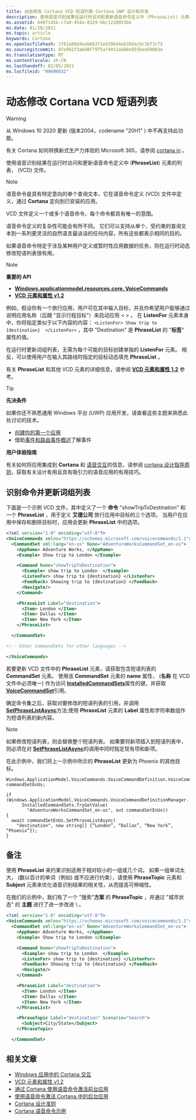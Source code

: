 ```yaml
---
title: 动态修改 Cortana VCD 短语列表-Cortana UWP 设计和开发
description: 使用语音识别结果在运行时访问和更新语音命令定义中 (PhraseList) 元素的列表， (VCD) 文件。
ms.assetid: b497145b-c7a0-454a-8329-6bc1228953bb
ms.date: 01/28/2021
ms.topic: article
keywords: Cortana
ms.openlocfilehash: 1f61a08e9eeb66371ed39b44eb39dacbc1bf3cf5
ms.sourcegitcommit: 8fe992f3a6d8f7975af4911ad88e855bee50083e
ms.translationtype: MT
ms.contentlocale: zh-CN
ms.lasthandoff: 02/05/2021
ms.locfileid: "99606032"
---
```

# <a name="dynamically-modify-cortana-vcd-phrase-lists"></a>动态修改 Cortana VCD 短语列表

>[!WARNING]
> 从 Windows 10 2020 更新 (版本2004，codename "20H1" ) 中不再支持此功能。
>
> 有关 Cortana 如何转换新式生产力体验的 Microsoft 365，请参阅 [cortana in](/microsoft-365/admin/misc/cortana-integration) 。

使用语音识别结果在运行时访问和更新语音命令定义中 (**PhraseList**) 元素的列表， (VCD) 文件。

> [!NOTE]
> 语音命令是具有特定意向的单个查询文本，它在语音命令定义 (VCD) 文件中定义，通过 **Cortana** 定向到已安装的应用。
>
> VCD 文件定义一个或多个语音命令，每个命令都具有唯一的意图。
>
> 语音命令定义的复杂性可能会有所不同。 它们可以支持从单个、受约束的查询文本到一系列更灵活的自然语言最谈话的任何内容，所有这些都表示相同的目的。

如果语音命令特定于涉及某种用户定义或暂时性应用数据的任务，则在运行时动态修改短语列表很有用。

> [!NOTE]
> **重要的 API**
>
> - [**Windows.applicationmodel.resources.core. VoiceCommands**](/uwp/api/Windows.ApplicationModel.VoiceCommands)
> - [**VCD 元素和属性 v1.2**](/uwp/schemas/voicecommands/voice-command-elements-and-attributes-1-2)

例如，假设你有一个旅行应用，用户可在其中输入目标，并且你希望用户能够通过说明应用名称（后跟 "显示行程目标"）来启动应用 &lt; &gt; 。 在 **ListenFor** 元素本身中，你将指定类似于以下内容的内容： `<ListenFor> Show trip to {destination}  </ListenFor>` ，其中 "Destination" 是 **PhraseList** 的 "**标签**" 属性的值。

在运行时更新词组列表，无需为每个可能的目标创建单独的 **ListenFor** 元素。 相反，可以使用用户在输入其路线时指定的目标动态填充 **PhraseList** 。

有关 **PhraseList** 和其他 VCD 元素的详细信息，请参阅 [**VCD 元素和属性 1.2**](/uwp/schemas/voicecommands/voice-command-elements-and-attributes-1-2) 参考。

> [!TIP]
> **先决条件**
>
> 如果你还不熟悉通用 Windows 平台 (UWP) 应用开发，请查看这些主题来熟悉此处讨论的技术。
>
> - [创建你的第一个应用](/windows/uwp/get-started/your-first-app)
> - 借助[事件和路由事件概述](/windows/uwp/xaml-platform/events-and-routed-events-overview)了解事件
>
> **用户体验指南**
>
> 有关如何将应用集成到 **Cortana** 和 [语音交互](speech-interactions.md)的信息，请参阅 [cortana 设计指导原则](cortana-design-guidelines.md)，获取有关设计有用且具有吸引力的语音应用的有用技巧。

## <a name="identify-the-command-and-update-the-phrase-list"></a>识别命令并更新词组列表

下面是一个示例 VCD 文件，其中定义了一个 **命令** "showTripToDestination" 和一个 **PhraseList** ，用于定义 **艾德公司** 旅行应用中目标的三个选项。 当用户在应用中保存和删除目标时，应用会更新 **PhraseList** 中的选项。

```XML
<?xml version="1.0" encoding="utf-8"?>
<VoiceCommands xmlns="https://schemas.microsoft.com/voicecommands/1.1">
  <CommandSet xml:lang="en-us" Name="AdventureWorksCommandSet_en-us">
    <AppName> Adventure Works, </AppName>
    <Example> Show trip to London </Example>

    <Command Name="showTripToDestination">
      <Example> show trip to London  </Example>
      <ListenFor> show trip to {destination} </ListenFor>
      <Feedback> Showing trip to {destination} </Feedback>
      <Navigate/>
    </Command>

    <PhraseList Label="destination">
      <Item> London </Item>
      <Item> Dallas </Item>
      <Item> New York </Item>
    </PhraseList>

  </CommandSet>

<!-- Other CommandSets for other languages -->

</VoiceCommands>
```

若要更新 VCD 文件中的 **PhraseList** 元素，请获取包含短语列表的 **CommandSet** 元素。 使用该 **CommandSet** 元素的 **name** 属性， (**名称** 在 VCD 文件中必须唯一) 作为访问 [**InstalledCommandSets**](/uwp/api/Windows.Media.SpeechRecognition.VoiceCommandManager)属性的键，并获取 [**VoiceCommandSet**](/uwp/api/Windows.Media.SpeechRecognition.VoiceCommandSet)引用。

确定命令集之后，获取对要修改的短语列表的引用，并调用 [**SetPhraseListAsync**](/uwp/api/Windows.Media.SpeechRecognition.VoiceCommandSet)方法;使用 **PhraseList** 元素的 **Label** 属性和字符串数组作为短语列表的新内容。

> [!NOTE]
> 如果修改短语列表，则会替换整个短语列表。 如果要将新项插入到短语列表中，则必须在对 [**SetPhraseListAsync**](/uwp/api/Windows.Media.SpeechRecognition.VoiceCommandSet)的调用中同时指定现有项和新项。

在此示例中，我们将上一示例中所示的 **PhraseList** 更新为 Phoenix 的其他目标。

```CSharp
Windows.ApplicationModel.VoiceCommands.VoiceCommandDefinition.VoiceCommandSet commandSetEnUs;

if (Windows.ApplicationModel.VoiceCommands.VoiceCommandDefinitionManager.
      InstalledCommandSets.TryGetValue(
        "AdventureWorksCommandSet_en-us", out commandSetEnUs))
{
  await commandSetEnUs.SetPhraseListAsync(
    "destination", new string[] {“London”, “Dallas”, “New York”, “Phoenix”});
}
```

## <a name="remarks"></a>备注

使用 **PhraseList** 来约束识别适用于相对较小的一组或几个词。 如果一组单词太大， (数以百计的单词（例如) 或不应进行约束），请使用 **PhraseTopic** 元素和 **Subject** 元素来优化语音识别结果的相关性，从而提高可伸缩性。

在我们的示例中，我们有了一个 "搜索"**方案** 的 **PhraseTopic** ，并通过 "城市状态" 的 **主题** 进行了进一步改进 \\ 。

```XML
<?xml version="1.0" encoding="utf-8"?>
<VoiceCommands xmlns="https://schemas.microsoft.com/voicecommands/1.1">
  <CommandSet xml:lang="en-us" Name="AdventureWorksCommandSet_en-us">
    <AppName> Adventure Works, </AppName>
    <Example> Show trip to London </Example>

    <Command Name="showTripToDestination">
      <Example> show trip to London  </Example>
      <ListenFor> show trip to {destination} </ListenFor>
      <Feedback> Showing trip to {destination} </Feedback>
      <Navigate/>
    </Command>

    <PhraseList Label="destination">
      <Item> London </Item>
      <Item> Dallas </Item>
      <Item> New York </Item>
    </PhraseList>

    <PhraseTopic Label="destination" Scenario="Search">
      <Subject>City/State</Subject>
    </PhraseTopic>

  </CommandSet>
```

## <a name="related-articles"></a>相关文章

- [Windows 应用中的 Cortana 交互](cortana-interactions.md)
- [VCD 元素和属性 v1.2](/uwp/schemas/voicecommands/voice-command-elements-and-attributes-1-2)
- [通过 Cortana 使用语音命令激活前台应用](cortana-launch-a-foreground-app-with-voice-commands.md)
- [使用语音命令激活 Cortana 中的后台应用](cortana-launch-a-background-app-with-voice-commands.md)
- [Cortana 设计准则](cortana-design-guidelines.md)
- [Cortana 语音命令示例](https://go.microsoft.com/fwlink/p/?LinkID=619899)
